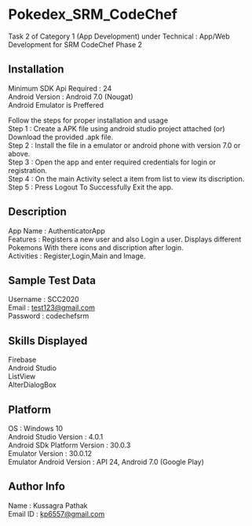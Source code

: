 # Pokedex_SRM_CodeChef

Task 2 of Category 1 (App Development) under Technical : App/Web Development for SRM CodeChef Phase 2

## Installation

Minimum SDK Api Required : 24  
Android Version : Android 7.0 (Nougat)  
Android Emulator is Preffered  
  
Follow the steps for proper installation and usage  
Step 1 : Create a APK file using android studio project attached (or) Download the provided .apk file.  
Step 2 : Install the file in a emulator or android phone with version 7.0 or above.  
Step 3 : Open the app and enter required credentials for login or registration.  
Step 4 : On the main Activity select a item from list to view its discription.  
Step 5 : Press Logout To Successfully Exit the app.  

## Description

App Name : AuthenticatorApp  
Features : Registers a new user and also Login a user. Displays different Pokemons With there icons and discription after login.  
Activities : Register,Login,Main and Image. 

## Sample Test Data

Username : SCC2020  
Email : test123@gmail.com  
Password : codechefsrm  

## Skills Displayed

Firebase  
Android Studio  
ListView  
AlterDialogBox  

## Platform

OS : Windows 10  
Android Studio Version : 4.0.1  
Android SDk Platform Version : 30.0.3  
Emulator Version : 30.0.12  
Emulator Android Version : API 24, Android 7.0 (Google Play)  

## Author Info

Name : Kussagra Pathak  
Email ID : kp6557@gmail.com  
